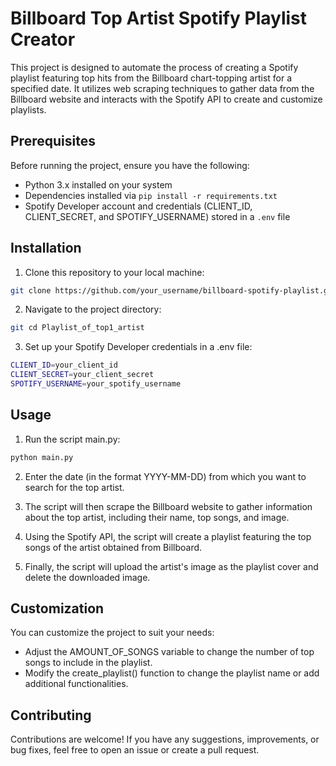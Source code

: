 # Billboard Top Artist Spotify Playlist Creator

This project is designed to automate the process of creating a Spotify playlist featuring top hits from the Billboard chart-topping artist for a specified date. It utilizes web scraping techniques to gather data from the Billboard website and interacts with the Spotify API to create and customize playlists.

## Prerequisites

Before running the project, ensure you have the following:

- Python 3.x installed on your system
- Dependencies installed via `pip install -r requirements.txt`
- Spotify Developer account and credentials (CLIENT_ID, CLIENT_SECRET, and SPOTIFY_USERNAME) stored in a `.env` file

## Installation

1. Clone this repository to your local machine:

```bash
git clone https://github.com/your_username/billboard-spotify-playlist.git
```

2. Navigate to the project directory:
```bash
git cd Playlist_of_top1_artist
```
3. Set up your Spotify Developer credentials in a .env file:
```bash
CLIENT_ID=your_client_id
CLIENT_SECRET=your_client_secret
SPOTIFY_USERNAME=your_spotify_username
```

## Usage
1. Run the script main.py:
``` bash
python main.py
```
2. Enter the date (in the format YYYY-MM-DD) from which you want to search for the top artist.

3. The script will then scrape the Billboard website to gather information about the top artist, including their name, top songs, and image.

4. Using the Spotify API, the script will create a playlist featuring the top songs of the artist obtained from Billboard.

5. Finally, the script will upload the artist's image as the playlist cover and delete the downloaded image.

## Customization
You can customize the project to suit your needs:

- Adjust the AMOUNT_OF_SONGS variable to change the number of top songs to include in the playlist.
- Modify the create_playlist() function to change the playlist name or add additional functionalities.

## Contributing
Contributions are welcome! If you have any suggestions, improvements, or bug fixes, feel free to open an issue or create a pull request.
